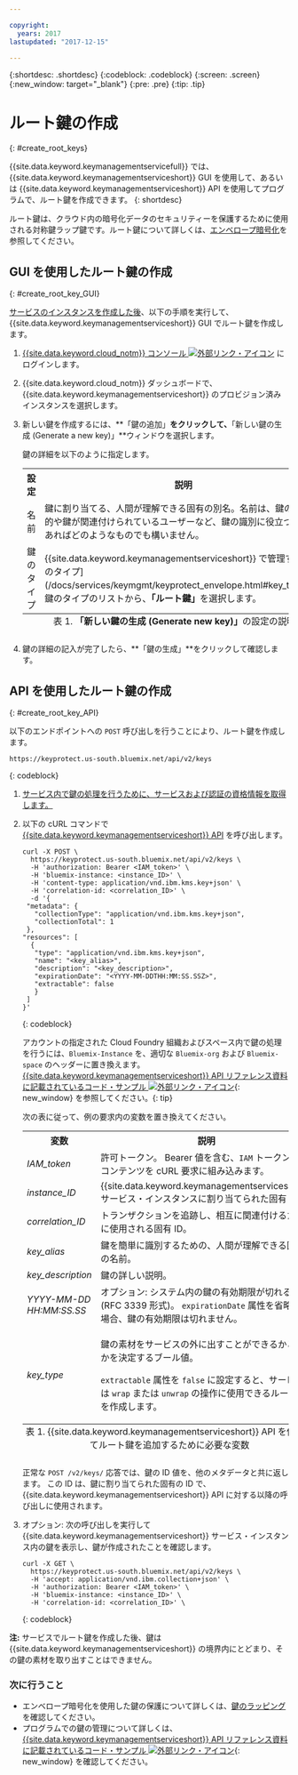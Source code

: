 ```yaml
---

copyright:
  years: 2017
lastupdated: "2017-12-15"

---
```


{:shortdesc: .shortdesc}
{:codeblock: .codeblock}
{:screen: .screen}
{:new_window: target="_blank"}
{:pre: .pre}
{:tip: .tip}

# ルート鍵の作成
{: #create_root_keys}

{{site.data.keyword.keymanagementservicefull}} では、{{site.data.keyword.keymanagementserviceshort}} GUI を使用して、あるいは {{site.data.keyword.keymanagementserviceshort}} API を使用してプログラムで、ルート鍵を作成できます。
{: shortdesc}

ルート鍵は、クラウド内の暗号化データのセキュリティーを保護するために使用される対称鍵ラップ鍵です。ルート鍵について詳しくは、[エンベロープ暗号化](/docs/services/keymgmt/keyprotect_envelope.html)を参照してください。 

## GUI を使用したルート鍵の作成
{: #create_root_key_GUI}

[サービスのインスタンスを作成した後](/docs/services/keymgmt/keyprotect_provision.html)、以下の手順を実行して、{{site.data.keyword.keymanagementserviceshort}} GUI でルート鍵を作成します。

1. [{{site.data.keyword.cloud_notm}} コンソール ![外部リンク・アイコン](../../icons/launch-glyph.svg "外部リンク・アイコン")](https://console.bluemix.net/) にログインします。
2. {{site.data.keyword.cloud_notm}} ダッシュボードで、{{site.data.keyword.keymanagementserviceshort}} のプロビジョン済みインスタンスを選択します。
2. 新しい鍵を作成するには、**「鍵の追加」**をクリックして、**「新しい鍵の生成 (Generate a new key)」**ウィンドウを選択します。

    鍵の詳細を以下のように指定します。

    <table>
      <tr>
        <th>設定</th>
        <th>説明</th>
      </tr>
      <tr>
        <td>名前</td>
        <td>鍵に割り当てる、人間が理解できる固有の別名。名前は、鍵の使用目的や鍵が関連付けられているユーザーなど、鍵の識別に役立つものであればどのようなものでも構いません。</td>
      </tr>
      <tr>
        <td>鍵のタイプ</td>
        <td>{{site.data.keyword.keymanagementserviceshort}} で管理する[鍵のタイプ](/docs/services/keymgmt/keyprotect_envelope.html#key_types)。鍵のタイプのリストから、<b>「ルート鍵」</b>を選択します。</td>
      </tr>
      <caption style="caption-side:bottom;">表 1. <b>「新しい鍵の生成 (Generate new key)」</b>の設定の説明</caption>
    </table>

3. 鍵の詳細の記入が完了したら、**「鍵の生成」**をクリックして確認します。 

## API を使用したルート鍵の作成
{: #create_root_key_API}

以下のエンドポイントへの `POST` 呼び出しを行うことにより、ルート鍵を作成します。

```
https://keyprotect.us-south.bluemix.net/api/v2/keys
```
{: codeblock}

1. [サービス内で鍵の処理を行うために、サービスおよび認証の資格情報を取得します。](/docs/services/keymgmt/keyprotect_authentication.html)

2. 以下の cURL コマンドで [{{site.data.keyword.keymanagementserviceshort}} API](https://console.ng.bluemix.net/apidocs/639) を呼び出します。

    ```cURL
    curl -X POST \
      https://keyprotect.us-south.bluemix.net/api/v2/keys \
      -H 'authorization: Bearer <IAM_token>' \
      -H 'bluemix-instance: <instance_ID>' \
      -H 'content-type: application/vnd.ibm.kms.key+json' \
      -H 'correlation-id: <correlation_ID>' \
      -d '{
     "metadata": {
       "collectionType": "application/vnd.ibm.kms.key+json",
       "collectionTotal": 1
     },
    "resources": [
      {
       "type": "application/vnd.ibm.kms.key+json",
       "name": "<key_alias>",
       "description": "<key_description>",
       "expirationDate": "<YYYY-MM-DDTHH:MM:SS.SSZ>",
       "extractable": false
       }
     ]
    }'
    ```
    {: codeblock}

    アカウントの指定された Cloud Foundry 組織およびスペース内で鍵の処理を行うには、`Bluemix-Instance` を、適切な `Bluemix-org` および `Bluemix-space` のヘッダーに置き換えます。[{{site.data.keyword.keymanagementserviceshort}} API リファレンス資料に記載されているコード・サンプル ![外部リンク・アイコン](../../icons/launch-glyph.svg "外部リンク・アイコン")](https://console.ng.bluemix.net/apidocs/639){: new_window} を参照してください。{: tip}

    次の表に従って、例の要求内の変数を置き換えてください。
    <table>
      <tr>
        <th>変数</th>
        <th>説明</th>
      </tr>
      <tr>
        <td><em>IAM_token</em></td>
        <td>許可トークン。 Bearer 値を含む、<code>IAM</code> トークンの全コンテンツを cURL 要求に組み込みます。</td>
      </tr>
      <tr>
        <td><em>instance_ID</em></td>
        <td>{{site.data.keyword.keymanagementserviceshort}} サービス・インスタンスに割り当てられた固有 ID。</td>
      </tr>
      <tr>
        <td><em>correlation_ID</em></td>
        <td>トランザクションを追跡し、相互に関連付けるために使用される固有 ID。</td>
      </tr>
      <tr>
        <td><em>key_alias</em></td>
        <td>鍵を簡単に識別するための、人間が理解できる固有の名前。</td>
      </tr>
      <tr>
        <td><em>key_description</em></td>
        <td>鍵の詳しい説明。</td>
      </tr>
      <tr>
        <td><em>YYYY-MM-DD</em><br><em>HH:MM:SS.SS</em></td>
        <td>オプション: システム内の鍵の有効期限が切れる日時 (RFC 3339 形式)。 <code>expirationDate</code> 属性を省略した場合、鍵の有効期限は切れません。 </td>
      </tr>
      <tr>
        <td><em>key_type</em></td>
        <td>
          <p>鍵の素材をサービスの外に出すことができるかどうかを決定するブール値。</p>
          <p><code>extractable</code> 属性を <code>false</code> に設定すると、サービスは <code>wrap</code> または <code>unwrap</code> の操作に使用できるルート鍵を作成します。</p>
        </td>
      </tr>
        <caption style="caption-side:bottom;">表 1. {{site.data.keyword.keymanagementserviceshort}} API を使用してルート鍵を追加するために必要な変数</caption>
    </table>

    正常な `POST /v2/keys/` 応答では、鍵の ID 値を、他のメタデータと共に返します。 この ID は、鍵に割り当てられた固有の ID で、{{site.data.keyword.keymanagementserviceshort}} API に対する以降の呼び出しに使用されます。

3. オプション: 次の呼び出しを実行して {{site.data.keyword.keymanagementserviceshort}} サービス・インスタンス内の鍵を表示し、鍵が作成されたことを確認します。

    ```cURL
    curl -X GET \
      https://keyprotect.us-south.bluemix.net/api/v2/keys \
      -H 'accept: application/vnd.ibm.collection+json' \
      -H 'authorization: Bearer <IAM_token>' \
      -H 'bluemix-instance: <instance_ID>' \
      -H 'correlation-id: <correlation_ID>' \
    ```
    {: codeblock}

**注:** サービスでルート鍵を作成した後、鍵は {{site.data.keyword.keymanagementserviceshort}} の境界内にとどまり、その鍵の素材を取り出すことはできません。 

### 次に行うこと

- エンベロープ暗号化を使用した鍵の保護について詳しくは、[鍵のラッピング](/docs/services/keymgmt/keyprotect_wrap_keys.html)を確認してください。
- プログラムでの鍵の管理について詳しくは、[{{site.data.keyword.keymanagementserviceshort}} API リファレンス資料に記載されているコード・サンプル ![外部リンク・アイコン](../../icons/launch-glyph.svg "外部リンク・アイコン")](https://console.ng.bluemix.net/apidocs/639){: new_window} を確認してください。
